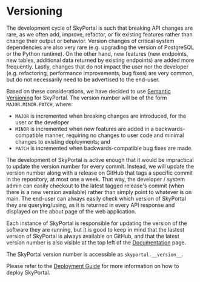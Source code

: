 # Versioning

The development cycle of SkyPortal is such that breaking API changes are rare, as we often add, improve, refactor, or fix existing features rather than change their output or behavior. Version changes of critical system dependencies are also very rare (e.g. upgrading the version of PostgreSQL or the Python runtime). On the other hand, new features (new endpoints, new tables, additional data returned by existing endpoints) are added more frequently. Lastly, changes that do not impact the user nor the developer (e.g. refactoring, performance improvements, bug fixes) are very common, but do not necessarily need to be advertised to the end-user.

Based on these considerations, we have decided to use [Semantic Versioning](https://semver.org/) for SkyPortal. The version number will be of the form `MAJOR.MINOR.PATCH`, where:

- `MAJOR` is incremented when breaking changes are introduced, for the user or the developer
- `MINOR` is incremented when new features are added in a backwards-compatible manner, requiring no changes to user code and minimal changes to existing deployments; and
- `PATCH` is incremented when backwards-compatible bug fixes are made.

The development of SkyPortal is active enough that it would be impractical to update the version number for every commit. Instead, we will update the version number along with a release on GitHub that tags a specific commit in the repository, at most one a week. That way, the developer / system admin can easily checkout to the latest tagged release's commit (when there is a new version available) rather than simply point to whatever is on main. The end-user can always easily check which version of SkyPortal they are querying/using, as it is returned in every API response and displayed on the about page of the web application.

Each instance of SkyPortal is responsible for updating the version of the software they are running, but it is good to keep in mind that the lastest version of SkyPortal is always available on GitHub, and that the latest version number is also visible at the top left of the [Documentation](https://skyportal.io/docs) page.

The SkyPortal version number is accessible as `skyportal.__version__`.

Please refer to the [Deployment Guide](deploy) for more information on how to deploy SkyPortal.

